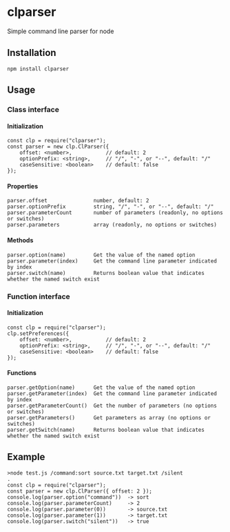 # clparser

Simple command line parser for node


## Installation

	npm install clparser


## Usage

### Class interface

#### Initialization

	const clp = require("clparser");
	const parser = new clp.ClParser({
		offset: <number>,           // default: 2
		optionPrefix: <string>,     // "/", "-", or "--", default: "/"
		caseSensitive: <boolean>    // default: false
	});

#### Properties
	parser.offset               number, default: 2
	parser.optionPrefix         string, "/", "-", or "--", default: "/"
	parser.parameterCount       number of parameters (readonly, no options or switches)
	parser.parameters           array (readonly, no options or switches)

#### Methods
	parser.option(name)         Get the value of the named option
	parser.parameter(index)     Get the command line parameter indicated by index
	parser.switch(name)         Returns boolean value that indicates whether the named switch exist



### Function interface

#### Initialization

	const clp = require("clparser");
	clp.setPreferences({
		offset: <number>,           // default: 2
		optionPrefix: <string>,     // "/", "-", or "--", default: "/"
		caseSensitive: <boolean>    // default: false
	});

#### Functions

	parser.getOption(name)      Get the value of the named option
	parser.getParameter(index)  Get the command line parameter indicated by index
	parser.getParameterCount()  Get the number of parameters (no options or switches)
	parser.getParameters()      Get parameters as array (no options or switches)
	parser.getSwitch(name)      Returns boolean value that indicates whether the named switch exist


## Example
	
	>node test.js /command:sort source.txt target.txt /silent 
    .
    const clp = require("clparser");
	const parser = new clp.ClParser({ offset: 2 });
	console.log(parser.option("command"))  -> sort
	console.log(parser.parameterCount)     -> 2
	console.log(parser.parameter(0))       -> source.txt
	console.log(parser.parameter(1))       -> target.txt
	console.log(parser.switch("silent"))   -> true
	